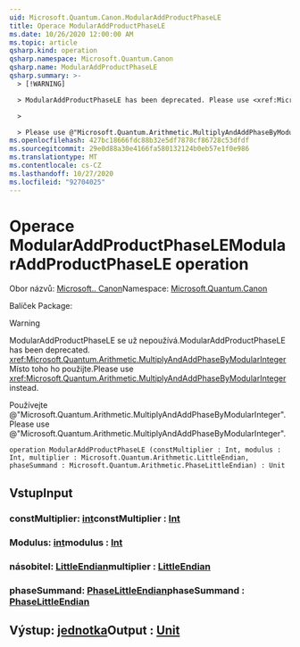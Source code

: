 ```yaml
---
uid: Microsoft.Quantum.Canon.ModularAddProductPhaseLE
title: Operace ModularAddProductPhaseLE
ms.date: 10/26/2020 12:00:00 AM
ms.topic: article
qsharp.kind: operation
qsharp.namespace: Microsoft.Quantum.Canon
qsharp.name: ModularAddProductPhaseLE
qsharp.summary: >-
  > [!WARNING]

  > ModularAddProductPhaseLE has been deprecated. Please use <xref:Microsoft.Quantum.Arithmetic.MultiplyAndAddPhaseByModularInteger> instead.

  >

  > Please use @"Microsoft.Quantum.Arithmetic.MultiplyAndAddPhaseByModularInteger".
ms.openlocfilehash: 427bc18666fdc88b32e5df7878cf86728c53dfdf
ms.sourcegitcommit: 29e0d88a30e4166fa580132124b0eb57e1f0e986
ms.translationtype: MT
ms.contentlocale: cs-CZ
ms.lasthandoff: 10/27/2020
ms.locfileid: "92704025"
---
```

# <a name="modularaddproductphasele-operation"></a><span data-ttu-id="78bf1-102">Operace ModularAddProductPhaseLE</span><span class="sxs-lookup"><span data-stu-id="78bf1-102">ModularAddProductPhaseLE operation</span></span>

<span data-ttu-id="78bf1-103">Obor názvů: [Microsoft.. Canon](xref:Microsoft.Quantum.Canon)</span><span class="sxs-lookup"><span data-stu-id="78bf1-103">Namespace: [Microsoft.Quantum.Canon](xref:Microsoft.Quantum.Canon)</span></span>

<span data-ttu-id="78bf1-104">Balíček [](https://nuget.org/packages/)</span><span class="sxs-lookup"><span data-stu-id="78bf1-104">Package: [](https://nuget.org/packages/)</span></span>


> [!WARNING]
> <span data-ttu-id="78bf1-105">ModularAddProductPhaseLE se už nepoužívá.</span><span class="sxs-lookup"><span data-stu-id="78bf1-105">ModularAddProductPhaseLE has been deprecated.</span></span> <span data-ttu-id="78bf1-106"><xref:Microsoft.Quantum.Arithmetic.MultiplyAndAddPhaseByModularInteger>Místo toho ho použijte.</span><span class="sxs-lookup"><span data-stu-id="78bf1-106">Please use <xref:Microsoft.Quantum.Arithmetic.MultiplyAndAddPhaseByModularInteger> instead.</span></span>
>
> <span data-ttu-id="78bf1-107">Používejte @"Microsoft.Quantum.Arithmetic.MultiplyAndAddPhaseByModularInteger".</span><span class="sxs-lookup"><span data-stu-id="78bf1-107">Please use @"Microsoft.Quantum.Arithmetic.MultiplyAndAddPhaseByModularInteger".</span></span>



```qsharp
operation ModularAddProductPhaseLE (constMultiplier : Int, modulus : Int, multiplier : Microsoft.Quantum.Arithmetic.LittleEndian, phaseSummand : Microsoft.Quantum.Arithmetic.PhaseLittleEndian) : Unit
```


## <a name="input"></a><span data-ttu-id="78bf1-108">Vstup</span><span class="sxs-lookup"><span data-stu-id="78bf1-108">Input</span></span>

### <a name="constmultiplier--int"></a><span data-ttu-id="78bf1-109">constMultiplier: [int](xref:microsoft.quantum.lang-ref.int)</span><span class="sxs-lookup"><span data-stu-id="78bf1-109">constMultiplier : [Int](xref:microsoft.quantum.lang-ref.int)</span></span>




### <a name="modulus--int"></a><span data-ttu-id="78bf1-110">Modulus: [int](xref:microsoft.quantum.lang-ref.int)</span><span class="sxs-lookup"><span data-stu-id="78bf1-110">modulus : [Int](xref:microsoft.quantum.lang-ref.int)</span></span>




### <a name="multiplier--littleendian"></a><span data-ttu-id="78bf1-111">násobitel: [LittleEndian](xref:Microsoft.Quantum.Arithmetic.LittleEndian)</span><span class="sxs-lookup"><span data-stu-id="78bf1-111">multiplier : [LittleEndian](xref:Microsoft.Quantum.Arithmetic.LittleEndian)</span></span>




### <a name="phasesummand--phaselittleendian"></a><span data-ttu-id="78bf1-112">phaseSummand: [PhaseLittleEndian](xref:Microsoft.Quantum.Arithmetic.PhaseLittleEndian)</span><span class="sxs-lookup"><span data-stu-id="78bf1-112">phaseSummand : [PhaseLittleEndian](xref:Microsoft.Quantum.Arithmetic.PhaseLittleEndian)</span></span>





## <a name="output--unit"></a><span data-ttu-id="78bf1-113">Výstup: [jednotka](xref:microsoft.quantum.lang-ref.unit)</span><span class="sxs-lookup"><span data-stu-id="78bf1-113">Output : [Unit](xref:microsoft.quantum.lang-ref.unit)</span></span>

